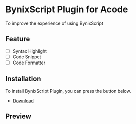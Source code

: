 # BynixScript Plugin for Acode
To improve the experience of using BynixScript
## Feature
- [ ] Syntax Highlight
- [ ] Code Snippet
- [ ] Code Formatter
## Installation
To install BynixScript Plugin, you can press the button below.
- [Download](example.com)
## Preview
